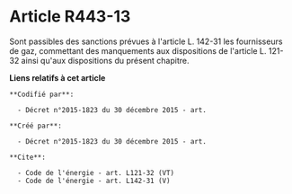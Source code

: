 # Article R443-13

Sont passibles des sanctions prévues à l'article L. 142-31 les fournisseurs de gaz, commettant des manquements aux
dispositions de l'article L. 121-32 ainsi qu'aux dispositions du présent chapitre.

**Liens relatifs à cet article**

	**Codifié par**:

	  - Décret n°2015-1823 du 30 décembre 2015 - art.

	**Créé par**:

	  - Décret n°2015-1823 du 30 décembre 2015 - art.

	**Cite**:

	  - Code de l'énergie - art. L121-32 (VT)
	  - Code de l'énergie - art. L142-31 (V)
